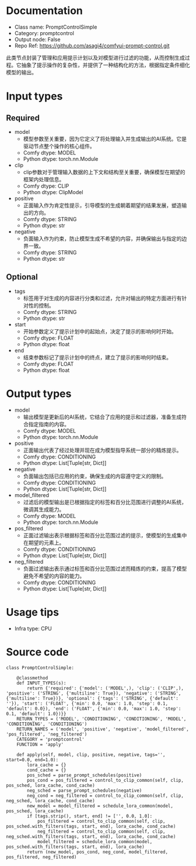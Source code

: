 # Documentation
- Class name: PromptControlSimple
- Category: promptcontrol
- Output node: False
- Repo Ref: https://github.com/asagi4/comfyui-prompt-control.git

此类节点封装了管理和应用提示计划以及对模型进行过滤的功能，从而控制生成过程。它抽象了提示操作的复杂性，并提供了一种结构化的方法，根据指定条件细化模型的输出。

# Input types
## Required
- model
    - 模型参数至关重要，因为它定义了将处理输入并生成输出的AI系统。它是驱动节点整个操作的核心组件。
    - Comfy dtype: MODEL
    - Python dtype: torch.nn.Module
- clip
    - clip参数对于管理输入数据的上下文和结构至关重要，确保模型在期望的框架内处理信息。
    - Comfy dtype: CLIP
    - Python dtype: ClipModel
- positive
    - 正面输入作为肯定性提示，引导模型的生成朝着期望的结果发展，塑造输出的方向。
    - Comfy dtype: STRING
    - Python dtype: str
- negative
    - 负面输入作为约束，防止模型生成不希望的内容，并确保输出与指定的边界一致。
    - Comfy dtype: STRING
    - Python dtype: str
## Optional
- tags
    - 标签用于对生成的内容进行分类和过滤，允许对输出的特定方面进行有针对性的控制。
    - Comfy dtype: STRING
    - Python dtype: str
- start
    - 开始参数定义了提示计划中的起始点，决定了提示的影响何时开始。
    - Comfy dtype: FLOAT
    - Python dtype: float
- end
    - 结束参数标记了提示计划中的终点，建立了提示的影响何时结束。
    - Comfy dtype: FLOAT
    - Python dtype: float

# Output types
- model
    - 输出模型是更新后的AI系统，它结合了应用的提示和过滤器，准备生成符合指定指南的内容。
    - Comfy dtype: MODEL
    - Python dtype: torch.nn.Module
- positive
    - 正面输出代表了经过处理并现在成为模型指导系统一部分的精炼提示。
    - Comfy dtype: CONDITIONING
    - Python dtype: List[Tuple[str, Dict]]
- negative
    - 负面输出包括已应用的约束，确保生成的内容遵守定义的限制。
    - Comfy dtype: CONDITIONING
    - Python dtype: List[Tuple[str, Dict]]
- model_filtered
    - 过滤后的模型输出是已根据指定的标签和百分比范围进行调整的AI系统，微调其生成能力。
    - Comfy dtype: MODEL
    - Python dtype: torch.nn.Module
- pos_filtered
    - 正面过滤输出表示根据标签和百分比范围过滤的提示，使模型的生成集中在期望的元素上。
    - Comfy dtype: CONDITIONING
    - Python dtype: List[Tuple[str, Dict]]
- neg_filtered
    - 负面过滤输出表示通过标签和百分比范围过滤而精炼的约束，提高了模型避免不希望的内容的能力。
    - Comfy dtype: CONDITIONING
    - Python dtype: List[Tuple[str, Dict]]

# Usage tips
- Infra type: CPU

# Source code
```
class PromptControlSimple:

    @classmethod
    def INPUT_TYPES(s):
        return {'required': {'model': ('MODEL',), 'clip': ('CLIP',), 'positive': ('STRING', {'multiline': True}), 'negative': ('STRING', {'multiline': True})}, 'optional': {'tags': ('STRING', {'default': ''}), 'start': ('FLOAT', {'min': 0.0, 'max': 1.0, 'step': 0.1, 'default': 0.0}), 'end': ('FLOAT', {'min': 0.0, 'max': 1.0, 'step': 0.1, 'default': 1.0})}}
    RETURN_TYPES = ('MODEL', 'CONDITIONING', 'CONDITIONING', 'MODEL', 'CONDITIONING', 'CONDITIONING')
    RETURN_NAMES = ('model', 'positive', 'negative', 'model_filtered', 'pos_filtered', 'neg_filtered')
    CATEGORY = 'promptcontrol'
    FUNCTION = 'apply'

    def apply(self, model, clip, positive, negative, tags='', start=0.0, end=1.0):
        lora_cache = {}
        cond_cache = {}
        pos_sched = parse_prompt_schedules(positive)
        pos_cond = pos_filtered = control_to_clip_common(self, clip, pos_sched, lora_cache, cond_cache)
        neg_sched = parse_prompt_schedules(negative)
        neg_cond = neg_filtered = control_to_clip_common(self, clip, neg_sched, lora_cache, cond_cache)
        new_model = model_filtered = schedule_lora_common(model, pos_sched, lora_cache)
        if [tags.strip(), start, end] != ['', 0.0, 1.0]:
            pos_filtered = control_to_clip_common(self, clip, pos_sched.with_filters(tags, start, end), lora_cache, cond_cache)
            neg_filtered = control_to_clip_common(self, clip, neg_sched.with_filters(tags, start, end), lora_cache, cond_cache)
            model_filtered = schedule_lora_common(model, pos_sched.with_filters(tags, start, end), lora_cache)
        return (new_model, pos_cond, neg_cond, model_filtered, pos_filtered, neg_filtered)
```